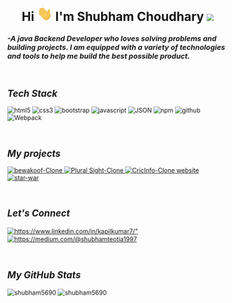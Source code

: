 <!----------------------------------- Heading Section ------------------------------------>
<h1 align="center">
    Hi
    <img src="https://raw.githubusercontent.com/ABSphreak/ABSphreak/master/gifs/Hi.gif" width="35">
    I'm Shubham Choudhary
    <img src="https://camo.githubusercontent.com/d3359cb00ab0b5ed8f2e1fe3fceb4fbaf3b614340f8c0db99c17b9f50b351770/68747470733a2f2f656d6f6a69732e736c61636b6d6f6a69732e636f6d2f656d6f6a69732f696d616765732f313533313834393433302f343234362f626c6f622d73756e676c61737365732e6769663f31353331383439343330" width="35">
</h1>



<!----------------------------------- About Section ------------------------------------>

<h3>
    <i>-A java Backend Developer who loves solving problems and building projects. I am equipped with a variety of technologies and tools to help me build the best possible product. </i>
</h3>
<br>
<!----------------------------------- Profile View Section ------------------------------------>

<!----------------------------------- Tech Stack Section ------------------------------------>

<h2><i>Tech Stack</i></h2>

<p>
    <img src="https://img.shields.io/badge/HTML5-E34F26?style=for-the-badge&logo=html5&logoColor=white" alt="html5" />
    <img src="https://img.shields.io/badge/CSS3-1572B6?style=for-the-badge&logo=css3&logoColor=white" alt="css3" />
    <img src="https://img.shields.io/badge/Bootstrap-563D7C?style=for-the-badge&logo=bootstrap&logoColor=white" alt="bootstrap" />  
    <img src="https://img.shields.io/badge/JavaScript-323330?style=for-the-badge&logo=javascript&logoColor=F7DF1E" alt="javascript" />
     <img src="https://img.shields.io/badge/json-5E5C5C?style=for-the-badge&logo=json&logoColor=Pink" alt="JSON" />    
    <img src="https://img.shields.io/badge/npm-CB3837?style=for-the-badge&logo=npm&logoColor=white" alt="npm" />
    <img src="https://img.shields.io/badge/GitHub-100000?style=for-the-badge&logo=github&logoColor=white" alt="github" />
    <img src="https://img.shields.io/badge/Webpack-8DD6F9?style=for-the-badge&logo=Webpack&logoColor=white"alt="Webpack"/>
    <img src="https://img.shields.io/badge/Java-ED8B00?style=for-the-badge&logo=java&logoColor=white"alt=""/>
    <img src="https://img.shields.io/badge/Python-FFD43B?style=for-the-badge&logo=python&logoColor=blue"alt=""/>   
    <img src="https://img.shields.io/badge/Spring-6DB33F?style=for-the-badge&logo=spring&logoColor=white"alt=""/> 
    <img src="https://img.shields.io/badge/Spring_Boot-F2F4F9?style=for-the-badge&logo=spring-boot"alt=""/>
    <img src="https://img.shields.io/badge/MySQL-F2F4F9?style=for-the-badge&logo=MySQL"alt=""/>
    
  
</p>
<br>



<!----------------------------------- Project Section ------------------------------------>

<h2><i>My projects</i></h2>


<p align="left">
    <a href="https://shubham5690.github.io/Individual-Project/">
        <img src="https://img.shields.io/static/v1?style=for-the-badge&message=bewakoof-Clone&color=f41cb2&logo=Myntra&logoColor=FFFFFF&label=" alt="bewakoof-Clone" />
    </a>
    <a href="https://pluralsightproject.netlify.app/">
        <img src="https://img.shields.io/static/v1?style=for-the-badge&message=Plural Sight-Clone&color=1BB91F&logo=tmux&logoColor=FFFFFF&label=" alt="Plural Sight-Clone" />
    </a>
    <a href="https://shubham5690.github.io/CricInfo-Clone-1/">
        <img src="https://img.shields.io/static/v1?style=for-the-badge&message=CricInfo-Clone&color=FD3A5C&logo=hotjar&logoColor=FFFFFF&label=" alt="CricInfo-Clone website" />
    </a>
    <a href="https://shubham5690.github.io/star-war-/">
        <img src="https://img.shields.io/static/v1?style=for-the-badge&message=Star-War&color=1BB91F&logo=tmux&logoColor=FFFFFF&label=" alt="star-war" />
    </a>
    
    
</p>
<br>



<!----------------------------------- Social Media Links Section ------------------------------------>

<h2><i>Let's Connect</i></h2>


<p align="left">
    <a href="https://linkedin.com/in/shubham-choudhary-31b544141">
        <img align="center" src="https://img.shields.io/badge/LinkedIn-0077B5?style=for-the-badge&logo=linkedin&logoColor=white" alt=https://www.linkedin.com/in/kapilkumar7/" />
    </a>
    <a href="https://medium.com/@shubhamteotia1997">
        <img align="center" src="https://img.shields.io/badge/Medium-12100E?style=for-the-badge&logo=medium&logoColor=white" alt="https://medium.com/@shubhamteotia1997" />
    </a>
    </a>
    
    
    
</p>
<br>



<!----------------------------------- GitHub Stats Section ------------------------------------>

<h2><i>My GitHub Stats</i></h2>

<p>
    <img align="center" src="https://github-readme-stats.vercel.app/api?username=shubham5690&show_icons=true&include_all_commits=true&count_private=true&hide=issues,contribs&border_radius=0&locale=en&theme=dark" alt="shubham5690" height="139" />
    <img align="center" src="https://github-readme-stats.vercel.app/api/top-langs/?username=shubham5690&layout=compact&exclude_repo=Lybrate-Website-Clone-Version-2.0,Lybrate-Website-Clone,Adidas-Clone&hide=Shell&border_radius=0&theme=dark" alt="shubham5690" height="139" />
   
</p>
<br>






<!----------------------------------- Top Repository Section ------------------------------------>

    
      
</p>
